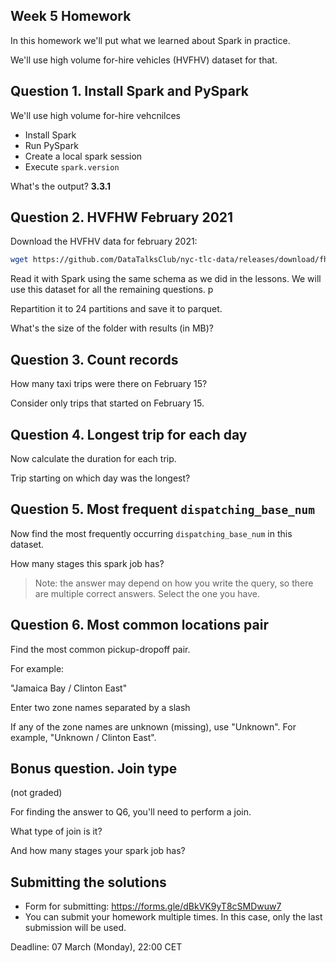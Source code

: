 ## Week 5 Homework

In this homework we'll put what we learned about Spark
in practice.

We'll use high volume for-hire vehicles (HVFHV) dataset for that.

## Question 1. Install Spark and PySpark


We'll use high volume for-hire vehcnilces
* Install Spark
* Run PySpark
* Create a local spark session 
* Execute `spark.version`

What's the output?
**3.3.1**


## Question 2. HVFHW February 2021

Download the HVFHV data for february 2021:

```bash
wget https://github.com/DataTalksClub/nyc-tlc-data/releases/download/fhvhv/fhvhv_tripdata_2021-06.csv.gz
```

Read it with Spark using the same schema as we did 
in the lessons. We will use this dataset for all
the remaining questions.
p



Repartition it to 24 partitions and save it to
parquet.

What's the size of the folder with results (in MB)?


## Question 3. Count records 

How many taxi trips were there on February 15?

Consider only trips that started on February 15.


## Question 4. Longest trip for each day

Now calculate the duration for each trip.

Trip starting on which day was the longest? 


## Question 5. Most frequent `dispatching_base_num`

Now find the most frequently occurring `dispatching_base_num` 
in this dataset.

How many stages this spark job has?

> Note: the answer may depend on how you write the query,
> so there are multiple correct answers. 
> Select the one you have.


## Question 6. Most common locations pair

Find the most common pickup-dropoff pair. 

For example:

"Jamaica Bay / Clinton East"

Enter two zone names separated by a slash

If any of the zone names are unknown (missing), use "Unknown". For example, "Unknown / Clinton East". 


## Bonus question. Join type

(not graded) 

For finding the answer to Q6, you'll need to perform a join.

What type of join is it?

And how many stages your spark job has?


## Submitting the solutions

* Form for submitting: https://forms.gle/dBkVK9yT8cSMDwuw7
* You can submit your homework multiple times. In this case, only the last submission will be used. 

Deadline: 07 March (Monday), 22:00 CET
